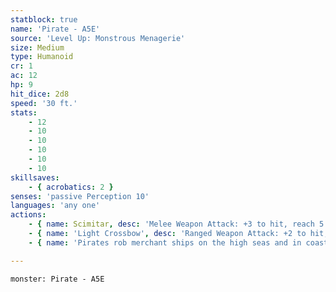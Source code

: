 ```yaml
---
statblock: true
name: 'Pirate - A5E'
source: 'Level Up: Monstrous Menagerie'
size: Medium
type: Humanoid
cr: 1
ac: 12
hp: 9
hit_dice: 2d8
speed: '30 ft.'
stats:
    - 12
    - 10
    - 10
    - 10
    - 10
    - 10
skillsaves:
    - { acrobatics: 2 }
senses: 'passive Perception 10'
languages: 'any one'
actions:
    - { name: Scimitar, desc: 'Melee Weapon Attack: +3 to hit, reach 5 ft., one target. Hit: 4 (1d6 + 1) slashing damage.' }
    - { name: 'Light Crossbow', desc: 'Ranged Weapon Attack: +2 to hit, range 80/320 ft., one target. Hit: 4 (1d8) piercing damage.' }
    - { name: 'Pirates rob merchant ships on the high seas and in coastal waters', desc: 'Pirate statistics can also be used to represent armed sailors.' }

---
```

```statblock
monster: Pirate - A5E
```
